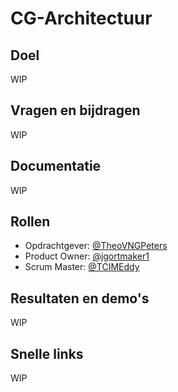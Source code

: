 # CG-Architectuur

## Doel

WIP

## Vragen en bijdragen

WIP

## Documentatie

WIP

## Rollen

- Opdrachtgever: [@TheoVNGPeters](https://github.com/TheoVNGPeters)
- Product Owner: [@jgortmaker1](https://github.com/jgortmaker1)
- Scrum Master:  [@TCIMEddy](https://github.com/TCIMEddy)

## Resultaten en demo's

WIP

## Snelle links

WIP
